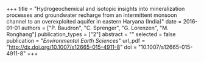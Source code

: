 +++
title = "Hydrogeochemical and isotopic insights into mineralization processes and groundwater recharge from an intermittent monsoon channel to an overexploited aquifer in eastern Haryana (India)"
date = 2016-01-01
authors = ["P. Baudron", "C. Sprenger", "G. Lorenzen", "M. Ronghang"]
publication_types = ["2"]
abstract = ""
selected = false
publication = "*Environmental Earth Sciences*"
url_pdf = "http://dx.doi.org/10.1007/s12665-015-4911-8"
doi = "10.1007/s12665-015-4911-8"
+++

